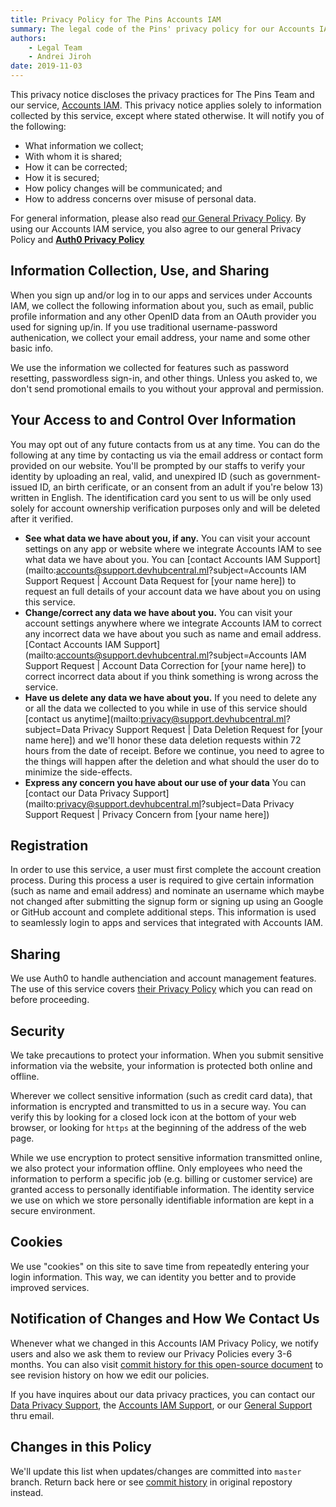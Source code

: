 ```yaml
---
title: Privacy Policy for The Pins Accounts IAM
summary: The legal code of the Pins' privacy policy for our Accounts IAM service.
authors:
    - Legal Team
    - Andrei Jiroh
date: 2019-11-03
---
```


This privacy notice discloses the privacy practices for The Pins Team and our service, [Accounts IAM](https://iam.devhubcentral.ml). This privacy notice applies solely to information collected by this service, except where stated otherwise. It will notify you of the following:

- What information we collect;
- With whom it is shared;
- How it can be corrected;
- How it is secured;
- How policy changes will be communicated; and
- How to address concerns over misuse of personal data.

For general information, please also read [our General Privacy Policy](privacy). By using our Accounts IAM service, you also agree to our general Privacy Policy and **[Auth0 Privacy Policy](https://auth0.com/privacy/)**

## Information Collection, Use, and Sharing 

When you sign up and/or log in to our apps and services under Accounts IAM, we collect the following information about you, such as email, public profile information and any other OpenID data from an OAuth provider you used for signing up/in. If you use traditional username-password authenication, we collect your email address, your name and some other basic info.

We use the information we collected for features such as password resetting, passwordless sign-in, and other things. Unless you asked to, we don't send promotional emails to you without your approval and permission.

## Your Access to and Control Over Information

You may opt out of any future contacts from us at any time. You can do the following at any time by contacting us via the email address or contact form provided on our website. You'll be prompted by our staffs to verify your identity by uploading an real, valid, and unexpired ID (such as government-issued ID, an birth cerificate, or an consent from an adult if you're below 13) written in English. The identification card you sent to us will be only used solely for account ownership verification purposes only and will be deleted after it verified.

- **See what data we have about you, if any.** You can visit your account settings on any app or website where we integrate Accounts IAM to see what data we have about you. You can [contact Accounts IAM Support](mailto:accounts@support.devhubcentral.ml?subject=Accounts IAM Support Request | Account Data Request for [your name here]) to request an full details of your account data we have about you on using this service.
- **Change/correct any data we have about you.** You can visit your account settings anywhere where we integrate Accounts IAM to correct any incorrect data we have about you such as name and email address. [Contact Accounts IAM Support](mailto:accounts@support.devhubcentral.ml?subject=Accounts IAM Support Request | Account Data Correction for [your name here]) to correct incorrect data about if you think something is wrong across the service.
- **Have us delete any data we have about you.** If you need to delete any or all the data we collected to you while in use of this service should [contact us anytime](mailto:privacy@support.devhubcentral.ml?subject=Data Privacy Support Request | Data Deletion Request for [your name here]) and we'll honor these data deletion requests within 72 hours from the date of receipt. Before we continue, you need to agree to the things will happen after the deletion and what should the user do to minimize the side-effects.
- **Express any concern you have about our use of your data** You can [contact our Data Privacy Support](mailto:privacy@support.devhubcentral.ml?subject=Data Privacy Support Request | Privacy Concern from [your name here])

## Registration

In order to use this service, a user must first complete the account creation process. During this process a user is required to give certain information (such as name and email address) and nominate an username which maybe not changed after submitting the signup form or signing up using an Google or GitHub account and complete additional steps. This information is used to seamlessly login to apps and services that integrated with Accounts IAM.

## Sharing

We use Auth0 to handle authenciation and account management features. The use of this service covers [their Privacy Policy](https://auth0.com/privacy) which you can read on before proceeding.

## Security

We take precautions to protect your information. When you submit sensitive information via the website, your information is protected both online and offline.

Wherever we collect sensitive information (such as credit card data), that information is encrypted and transmitted to us in a secure way. You can verify this by looking for a closed lock icon at the bottom of your web browser, or looking for `https` at the beginning of the address of the web page.

While we use encryption to protect sensitive information transmitted online, we also protect your information offline. Only employees who need the information to perform a specific job (e.g. billing or customer service) are granted access to personally identifiable information. The identity service we use on which we store personally identifiable information are kept in a secure environment.

## Cookies

We use "cookies" on this site to save time from repeatedly entering your login information. This way, we can identity you better and to provide improved services.

## Notification of Changes and How We Contact Us

Whenever what we changed in this Accounts IAM Privacy Policy, we notify users and also we ask them to review our Privacy Policies every 3-6 months. You can also visit [commit history for this open-source document](https://gitlab.com/MadeByThePinsTeam-DevLabs/legal/legal.madebythepins.tk/commits) to see revision history on how we edit our policies.

If you have inquires about our data privacy practices, you can contact our [Data Privacy Support](mailto:privacy@support.devhubcentral.ml), the [Accounts IAM Support](mailto:accounts@support.devhubcentral.ml), or our [General Support](mailto:support@support.devhubcentral.ml) thru email.

## Changes in this Policy

We'll update this list when updates/changes are committed into `master` branch. Return back here or see [commit history](https://gitlab.com/MadeByThePinsTeam-DevLabs/legal/legal.madebythepins.tk/commits) in original repostory instead.